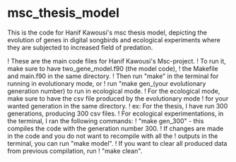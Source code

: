 # msc_thesis_model
This is the code for Hanif Kawousi's msc thesis model, depicting the evolution of genes in digital songbirds and ecological experiments where they are subjected to increased field of predation. 



! These are the main code files for Hanif Kawousi's Msc-project.
! To run it, make sure to have two_gene_model.f90 (the model code),
! the Makefile and main.f90 in the same directory.
! Then run "make" in the terminal for running in evolutionary mode, or
! run "make gen_(your evolutionary generation number) to run in ecological mode.
! For the ecological mode, make sure to have the csv file produced by the evolutionary mode
! for your wanted generation in the same directory.
! ex: For the thesis, I have run 300 generations, producing 300 csv files.
! For ecological experimentations, in the terminal, I ran the following commands: 
!  "make gen_300" - this compiles the code with the generation number 300.
! If changes are made in the code and you do not want to recompile with all the
! outputs in the terminal, you can run "make model". 
! If you want to clear all produced data from previous compilation, run 
! "make clean". 
